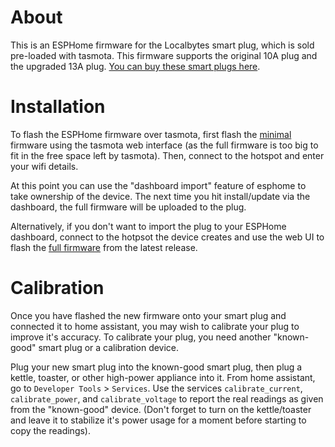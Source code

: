# About

This is an ESPHome firmware for the Localbytes smart plug, which is sold pre-loaded with tasmota. This firmware supports the original 10A plug and the upgraded 13A plug. <a href="https://www.mylocalbytes.com/products/smart-plug-pm?variant=41600621510847">You can buy these smart plugs here</a>.

# Installation

To flash the ESPHome firmware over tasmota, first flash the <a href="https://github.com/JamesSwift/localbytes-plug-pm/releases/latest/download/minimal.bin">minimal</a> firmware using the tasmota web interface (as the full firmware is too big to fit in the free space left by tasmota). Then, connect to the hotspot and enter your wifi details. 

At this point you can use the "dashboard import" feature of esphome to take ownership of the device. The next time you hit install/update via the dashboard, the full firmware will be uploaded to the plug. 

Alternatively, if you don't want to import the plug to your ESPHome dashboard, connect to the hotpsot the device creates and use the web UI to flash the <a href="https://github.com/JamesSwift/localbytes-plug-pm/releases/latest/download/localbytes-plug-pm.bin">full firmware</a> from the latest release.

# Calibration

Once you have flashed the new firmware onto your smart plug and connected it to home assistant, you may wish to calibrate your plug to improve it's accuracy. To calibrate your plug, you need another "known-good" smart plug or a calibration device.

Plug your new smart plug into the known-good smart plug, then plug a kettle, toaster, or other high-power appliance into it. From home assistant, go to `Developer Tools` > `Services`. Use the services `calibrate_current`, `calibrate_power`, and `calibrate_voltage` to report the real readings as given from the "known-good" device. (Don't forget to turn on the kettle/toaster and leave it to stabilize it's power usage for a moment before starting to copy the readings).